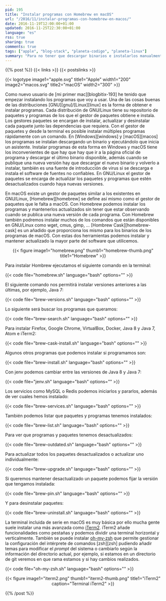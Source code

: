 ```yaml
---
pid: 195
title: "Instalar programas con Homebrew en macOS"
url: "/2016/11/instalar-programas-con-homebrew-en-macos/"
date: 2016-11-19T12:00:00+01:00
updated: 2016-11-25T22:30:00+01:00
language: "es"
rss: true
sharing: true
comments: true
tags: ["apple", "blog-stack", "planeta-codigo", "planeta-linux"]
summary: "Para no tener que descargar binarios e instalarlos manualmente y estar pendiente de nuevas versiones que se publiquen en un futuro en macOS está Homebrew. Homebrew es un gestor de paquetes similar a los existentes en las distribuciones GNU/Linux con el que podremos buscar software, instalar, actualizar, ver que hemos instalado, cuales están desactualizados, iniciar y parar servicios y desinstalar los paquetes o programas. Esta es una guía básica sobre como instalar software en macOS con Homebrew y como instalar iTerm2 que es una mejor terminal que la propia del sistema con iterm."
---
```


{{% post %}}
{{< links >}}
{{< postslinks >}}

{{< logotype image1="apple.svg" title1="Apple" width1="200" image2="macos.svg" title2="macOS" width2="300" >}}

Como nuevo usuario de [mi primer mac][blogbitix-193] he tenido que empezar instalando los programas que voy a usar. Una de las cosas buenas de las distribuciones [GNU][gnu]/[Linux][linux] es la forma de obtener e instalar programas. Cada distribución de GNU/Linux tiene su repositorio de paquetes y programas de los que el gestor de paquetes obtiene e instala. Los gestores paquetes se encargan de instalar, actualizar y desinstalar cada paquete junto las dependencias que requiera. Con el gestor de paquetes y desde la terminal es posible instalar múltiples programas rápidamente con un comando. En [Windows][windows] y [macOS][macos] los programas se instalan descargando un binario y ejecutándolo que inicia un asistente. Instalar programas de esta forma en Windows y macOS tiene los inconvenientes de que hay que hay que ir a la página oficial de programa y descargar el último binario disponible, además cuando se publique una nueva versión hay que descargar el nuevo binario y volverlo a instalar, también es una fuente de introducción de virus si se descarga e instala el software de fuentes no confiables. En GNU/Linux el gestor de paquetes se encarga de actualizar los paquetes y programas que estén desactualizados cuando haya nuevas versiones.

En macOS existe un gestor de paquetes similar a los existentes en GNU/Linux, [Homebrew][homebrew] se define así mismo como el gestor de paquetes que le falta a macOS. Con Homebrew podemos instalar los programas y mantenerlos actualizados sin tener que estar observando cuando se publica una nueva versión de cada programa. Con Homebrew también podremos instalar muchos de los comandos que están disponibles en GNU/Linux como wget, cmus, gimp, ... [Hombrew Cask][homebrew-cask] es un añadido que proporciona los mismo para los binarios de los programas de macOS. Con estas dos herramientas podemos instalar y mantener actualizado la mayor parte del software que utilicemos.

<div class="media" style="text-align: center;">
    {{< figure
        image1="homebrew.png" thumb1="homebrew-thumb.png" title1="Homebrew" >}}
</div>

Para instalar Hombrew ejecutamos el siguiente comando en la terminal:

{{< code file="homebrew.sh" language="bash" options="" >}}

El siguiente comando nos permitirá instalar versiones anteriores a las últimas, por ejemplo, Java 7:

{{< code file="brew-versions.sh" language="bash" options="" >}}

Lo siguiente será buscar los programas que queramos:

{{< code file="brew-search.sh" language="bash" options="" >}}

Para instalar Firefox, Google Chrome, VirtualBox, Docker, Java 8 y Java 7, Atom e iTerm2:

{{< code file="brew-cask-install.sh" language="bash" options="" >}}

Algunos otros programas que podemos instalar si programamos son:

{{< code file="brew-install.sh" language="bash" options="" >}}

Con jenv podemos cambiar entre las versiones de Java 8 y Java 7:

{{< code file="jenv.sh" language="bash" options="" >}}

Los servicios como MySQL o Redis podemos iniciarlos y pararlos, además de ver cuales hemos instalado:

{{< code file="brew-services.sh" language="bash" options="" >}}

También podemos listar que paquetes y programas tenemos instalados:

{{< code file="brew-list.sh" language="bash" options="" >}}

Para ver que programas y paquetes tenemos desactualizados:

{{< code file="brew-outdated.sh" language="bash" options="" >}}

Para actualizar todos los paquetes desactualizados o actualizar uno individualmente:

{{< code file="brew-upgrade.sh" language="bash" options="" >}}

Si queremos mantener desactualizado un paquete podemos fijar la versión que tengamos instalada:

{{< code file="brew-pin.sh" language="bash" options="" >}}

Y para desinstalar paquetes:

{{< code file="brew-uninstall.sh" language="bash" options="" >}}

La terminal incluida de serie en macOS es muy básica por ello mucha gente suele instalar una más avanzada como [iTerm2](http://iterm2.com/). iTerm2 añade funcionalidades como pestañas y podemos dividir una terminal horizontal y verticalmente. También se puede instalar [oh-my-zsh](https://ohmyz.sh/) que permite gestionar la configuración del intérprete de comandos [zsh][zsh] pudiendo añadir temas para modificar el _prompt_ del sistema o cambiarlo según la información del directorio actual, por ejemplo, si estamos en un directorio de git veremos en que rama estamos y si hay cambios realizados.

{{< code file="oh-my-zsh.sh" language="bash" options="" >}}

<div class="media" style="text-align: center;">
    {{< figure
        image1="iterm2.png" thumb1="iterm2-thumb.png" title1="iTerm2"
        caption="Terminal iTerm2" >}}
</div>

{{% /post %}}
